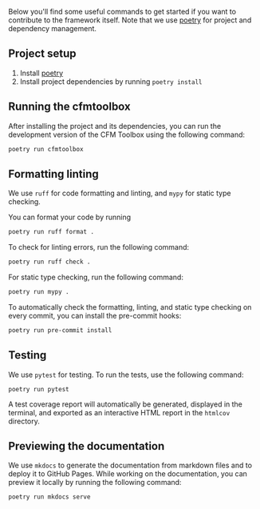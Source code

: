 Below you'll find some useful commands to get started if you want to contribute to the framework itself.
Note that we use [poetry](https://python-poetry.org/) for project and dependency management.

## Project setup

1. Install [poetry](https://python-poetry.org/)
2. Install project dependencies by running `poetry install`

## Running the cfmtoolbox

After installing the project and its dependencies, you can run the development version of the CFM Toolbox using the
following command:

```bash
poetry run cfmtoolbox
```

## Formatting linting

We use `ruff` for code formatting and linting, and `mypy` for static type checking.

You can format your code by running

```bash
poetry run ruff format .
```

To check for linting errors, run the following command:

```bash
poetry run ruff check .
```

For static type checking, run the following command:

```bash
poetry run mypy .
```

To automatically check the formatting, linting, and static type checking on every commit, you can install the pre-commit
hooks:

```bash
poetry run pre-commit install
```

## Testing

We use `pytest` for testing.
To run the tests, use the following command:

```
poetry run pytest
```

A test coverage report will automatically be generated, displayed in the terminal, and exported as an interactive HTML
report in the `htmlcov` directory.

## Previewing the documentation

We use `mkdocs` to generate the documentation from markdown files and to deploy it to GitHub Pages.
While working on the documentation, you can preview it locally by running the following command:

```bash
poetry run mkdocs serve
```

